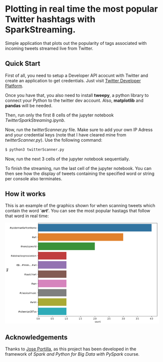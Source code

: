 # Plotting in real time the most popular Twitter hashtags with SparkStreaming.

Simple application that plots out the popularity of tags associated with incoming tweets streamed live from Twitter.

## Quick Start

First of all, you need to setup a Developer API acocunt with Twitter and create an application to get credentials. Just visit [Twitter Developer Platform](https://apps.twitter.com/).

Once you have that, you also need to install **tweepy**, a python library to connect your Python to the twitter dev account. Also, **matplotlib** and **pandas** will be needed.

Then, run only the first 8 cells of the jupyter notebook *TwitterSparkStreaming.ipynb*.

Now, run the *twitterScanner.py* file. Make sure to add your own IP Adress and your credential keys (note that I have cleared mine from *twitterScanner.py*). Use the following command:

```bash
$ python3 twitterScanner.py
```
Now, run the next 3 cells of the jupyter notebook sequentially.

To finish the streaming, run the last cell of the jupyter notebook. You can then see how the display of tweets containing the specified word or string per console also terminates.

## How it works

This is an example of the graphics shown for when scanning tweets which contain the word '***art***'. You can see the most popular hastags that follow that word in real time: <p align="center"> <img src="/img/img1.PNG"/>

## Acknowledgements

Thanks to [Jose Portilla](https://www.linkedin.com/in/jmportilla/), as this project has been developed in the framework of *Spark and Python for Big Data with PySpark* course.

